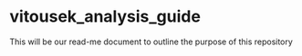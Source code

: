 # vitousek_analysis_guide

This will be our read-me document to outline the purpose of this repository 
